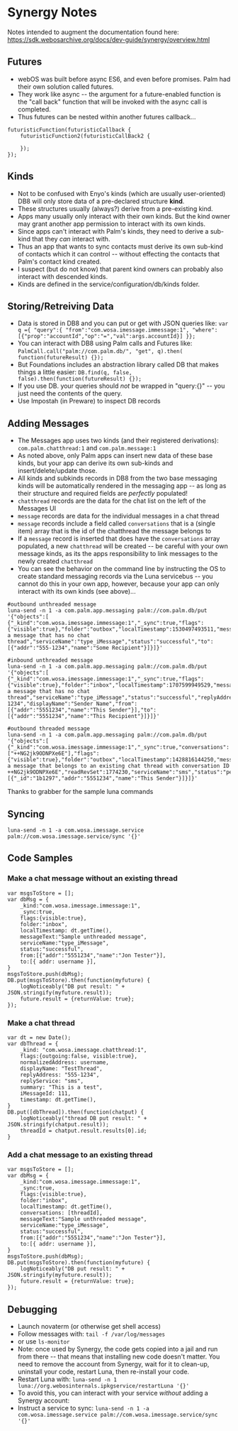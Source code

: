 # Synergy Notes

Notes intended to augment the documentation found here: https://sdk.webosarchive.org/docs/dev-guide/synergy/overview.html

## Futures
- webOS was built before async ES6, and even before promises. Palm had their own solution called futures.
- They work like async -- the argument for a future-enabled function is the "call back" function that will be invoked with the async call is completed.
- Thus futures can be nested within another futures callback...
```
futuristicFunction(futuristicCallback {
    futuristicFunction2(futuristicCallBack2 {

    });
});
```

## Kinds
- Not to be confused with Enyo's kinds (which are usually user-oriented) DB8 will only store data of a pre-declared structure **kind**.
- These structures usually (always?) derive from a pre-existing kind.
- Apps many usually only interact with their own kinds. But the kind owner may grant another app permission to interact with its own kinds.
- Since apps can't interact with Palm's kinds, they need to derive a sub-kind that they *can* interact with.
- Thus an app that wants to sync contacts must derive its own sub-kind of contacts which it can control -- without effecting the contacts that Palm's contact kind created.
- I suspect (but do not know) that parent kind owners can probably also interact with descended kinds.
- Kinds are defined in the service/configuration/db/kinds folder.

## Storing/Retreiving Data
- Data is stored in DB8 and you can put or get with JSON queries like: `var q ={ "query":{ "from":"com.wosa.imessage.immessage:1", "where":[{"prop":"accountId","op":"=","val":args.accountId}] }};`
- You can interact with DB8 using Palm calls and Futures like: `PalmCall.call("palm://com.palm.db/", "get", q).then( function(futureResult) {});`
- But Foundations includes an abstraction library called DB that makes things a little easier: `DB.find(q, false, false).then(function(futureResult) {});`
- If you use DB. your queries should *not* be wrapped in "query:{}" -- you just need the contents of the query.
- Use Impostah (in Preware) to inspect DB records

## Adding Messages
- The Messages app uses two kinds (and their registered derivations): `com.palm.chatthread:1` and `com.palm.message:1`
- As noted above, only Palm apps can insert new data of these base kinds, but your app can derive its own sub-kinds and insert/delete/update those.
- All kinds and subkinds records in DB8 from the two base messaging kinds will be automatically rendered in the messaging app -- as long as their structure and required fields are *perfectly* populated!
- `chatthread` records are the data for the chat list on the left of the Messages UI
- `message` records are data for the individual messages in a chat thread
- `message` records include a field called `conversations` that is a (single item) array that is the id of the chatthread the message belongs to
- If a `message` record is inserted that does have the `conversations` array populated, a new `chatthread` will be created -- be careful with your own message kinds, as its the apps responsibility to link messages to the newly created `chatthread`
- You can see the behavior on the command line by instructing the OS to create standard messaging records via the Luna servicebus -- you cannot do this in your own app, however, because your app can only interact with its own kinds (see above)...

```
#outbound unthreaded message
luna-send -n 1 -a com.palm.app.messaging palm://com.palm.db/put '{"objects":[ {"_kind":"com.wosa.imessage.immessage:1","_sync":true,"flags":{"visible":true},"folder":"outbox","localTimestamp":1530497493511,"messageText":"Sending a message that has no chat thread","serviceName":"type_iMessage","status":"successful","to":[{"addr":"555-1234","name":"Some Recipient"}]}]}'

#inbound unthreaded message
luna-send -n 1 -a com.palm.app.messaging palm://com.palm.db/put '{"objects":[ {"_kind":"com.wosa.imessage.immessage:1","_sync":true,"flags":{"visible":true},"folder":"inbox","localTimestamp":1707599949529,"messageText":"Receiving a message that has no chat thread","serviceName":"type_iMessage","status":"successful","replyAddress":"555-1234","displayName":"Sender Name","from":[{"addr":"5551234","name":"This Sender"}],"to":[{"addr":"5551234","name":"This Recipient"}]}]}'

#outbound threaded message
luna-send -n 1 -a com.palm.app.messaging palm://com.palm.db/put '{"objects":[ {"_kind":"com.wosa.imessage.immessage:1","_sync":true,"conversations":["++NG2jk9ODNPXe6E"],"flags":{"visible":true},"folder":"outbox","localTimestamp":1428816144250,"messageText":"Sending a message that belongs to an existing chat thread with conversation ID ++NG2jk9ODNPXe6E","readRevSet":1774230,"serviceName":"sms","status":"pending","to":[{"_id":"1b1297","addr":"5551234","name":"This Sender"}]}]}'
```

Thanks to grabber for the sample luna commands

## Syncing

```
luna-send -n 1 -a com.wosa.imessage.service palm://com.wosa.imessage.service/sync '{}'
```

## Code Samples
### Make a chat message without an existing thread
```
var msgsToStore = [];
var dbMsg = {
    _kind:"com.wosa.imessage.immessage:1",
    _sync:true,
    flags:{visible:true},
    folder:"inbox",
    localTimestamp: dt.getTime(),
    messageText:"Sample unthreaded message",
    serviceName:"type_iMessage",
    status:"successful",
    from:[{"addr":"5551234","name":"Jon Tester"}],
    to:[{ addr: username }],
}
msgsToStore.push(dbMsg);
DB.put(msgsToStore).then(function(myfuture) {
    logNoticeably("DB put result: " + JSON.stringify(myfuture.result));
    future.result = {returnValue: true};                           
});
```
### Make a chat thread
```
var dt = new Date();
var dbThread = {
    _kind: "com.wosa.imessage.chatthread:1",
    flags:{outgoing:false, visible:true},
    normalizedAddress: username,
    displayName: "TestThread",
    replyAddress: "555-1234",
    replyService: "sms",
    summary: "This is a test",
    iMessageId: 111,
    timestamp: dt.getTime(),
}
DB.put([dbThread]).then(function(chatput) {
    logNoticeably("thread DB put result: " + JSON.stringify(chatput.result));
    threadId = chatput.result.results[0].id;
}
```
### Add a chat message to an existing thread
```
var msgsToStore = [];
var dbMsg = {
    _kind:"com.wosa.imessage.immessage:1",
    _sync:true,
    flags:{visible:true},
    folder:"inbox",
    localTimestamp: dt.getTime(),
    conversations: [threadId],
    messageText:"Sample unthreaded message",
    serviceName:"type_iMessage",
    status:"successful",
    from:[{"addr":"5551234","name":"Jon Tester"}],
    to:[{ addr: username }],
}
msgsToStore.push(dbMsg);
DB.put(msgsToStore).then(function(myfuture) {
    logNoticeably("DB put result: " + JSON.stringify(myfuture.result));
    future.result = {returnValue: true};                           
});
```

## Debugging
- Launch novaterm (or otherwise get shell access)
- Follow messages with: `tail -f /var/log/messages`
- or use `ls-monitor`
- Note: once used by Synergy, the code gets copied into a jail and run from there -- that means that installing new code doesn't matter. You need to remove the account from Synergy, wait for it to clean-up, uninstall your code, restart Luna, then re-install your code.
- Restart Luna with: `luna-send -n 1 luna://org.webosinternals.ipkgservice/restartLuna '{}'`
- To avoid this, you can interact with your service *without* adding a Synergy account:
- Instruct a service to sync: `luna-send -n 1 -a com.wosa.imessage.service palm://com.wosa.imessage.service/sync '{}'`